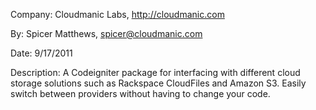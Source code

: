 Company: Cloudmanic Labs, http://cloudmanic.com

By: Spicer Matthews, spicer@cloudmanic.com

Date: 9/17/2011

Description: A Codeigniter package for interfacing with different
							cloud storage solutions such as Rackspace CloudFiles
							and Amazon S3. Easily switch between providers 
							without having to change your code. 
